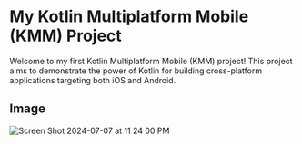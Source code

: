 # My Kotlin Multiplatform Mobile (KMM) Project

Welcome to my first Kotlin Multiplatform Mobile (KMM) project! This project aims to demonstrate the power of Kotlin for building cross-platform applications targeting both iOS and Android.

## Image

![Screen Shot 2024-07-07 at 11 24 00 PM](https://github.com/Tonistark92/KMM_First_project/assets/86676102/a202fcba-9eef-4ca2-8779-856967026b61)
